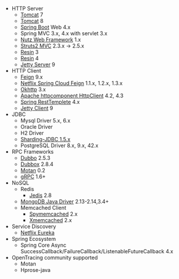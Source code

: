 * HTTP Server
  * [Tomcat](https://github.com/apache/tomcat) 7
  * [Tomcat](https://github.com/apache/tomcat) 8
  * [Spring Boot](https://github.com/spring-projects/spring-boot) Web 4.x
  * Spring MVC 3.x, 4.x with servlet 3.x
  * [Nutz Web Framework](https://github.com/nutzam/nutz)  1.x
  * [Struts2 MVC](http://struts.apache.org/)  2.3.x -> 2.5.x 
  * [Resin](http://www.caucho.com/resin-4.0/) 3
  * [Resin](http://www.caucho.com/resin-4.0/) 4
  * [Jetty Server](http://www.eclipse.org/jetty/) 9
* HTTP Client
  * [Feign](https://github.com/OpenFeign/feign) 9.x
  * [Netflix Spring Cloud Feign](https://github.com/spring-cloud/spring-cloud-netflix/tree/master/spring-cloud-starter-feign) 1.1.x, 1.2.x, 1.3.x
  * [Okhttp](https://github.com/square/okhttp) 3.x
  * [Apache httpcomponent HttpClient](http://hc.apache.org/) 4.2, 4.3
  * [Spring RestTemplete](https://github.com/spring-projects/spring-framework) 4.x
  * [Jetty Client](http://www.eclipse.org/jetty/) 9
* JDBC
  * Mysql Driver 5.x, 6.x
  * Oracle Driver
  * H2 Driver
  * [Sharding-JDBC 1.5.x](https://github.com/shardingjdbc/sharding-jdbc)
  * PostgreSQL Driver 8.x, 9.x, 42.x
* RPC Frameworks
  * [Dubbo](https://github.com/alibaba/dubbo) 2.5.3
  * [Dubbox](https://github.com/dangdangdotcom/dubbox) 2.8.4
  * [Motan](https://github.com/weibocom/motan) 0.2
  * [gRPC](https://github.com/grpc/grpc-java) 1.6+
* NoSQL
  * Redis
    * [Jedis](https://github.com/xetorthio/jedis) 2.8
  * [MongoDB Java Driver](https://github.com/mongodb/mongo-java-driver) 2.13-2.14,3.4+
  * Memcached Client
    * [Spymemcached](https://github.com/couchbase/spymemcached) 2.x
    * [Xmemcached](https://github.com/killme2008/xmemcached) 2.x
* Service Discovery
  * [Netflix Eureka](https://github.com/Netflix/eureka) 
* Spring Ecosystem
  * Spring Core Async SuccessCallback/FailureCallback/ListenableFutureCallback 4.x
* OpenTracing community supported
  * Motan
  * Hprose-java
